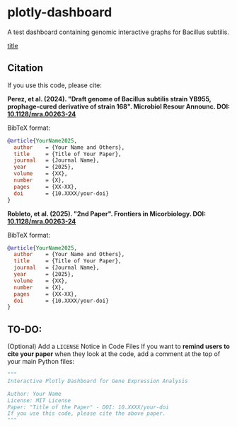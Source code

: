 # plotly-dashboard
A test dashboard containing genomic interactive graphs for Bacillus subtilis.

[title](https://perezthedev.github.io/plotly-dashboard/)

## Citation

If you use this code, please cite:

**Perez, et al. (2024). "Draft genome of Bacillus subtilis strain YB955, prophage-cured derivative of strain 168". Microbiol Resour Announc. DOI: [10.1128/mra.00263-24](https://doi.org/10.1128/mra.00263-24)**

BibTeX format:
```bibtex
@article{YourName2025,
  author    = {Your Name and Others},
  title     = {Title of Your Paper},
  journal   = {Journal Name},
  year      = {2025},
  volume    = {XX},
  number    = {X},
  pages     = {XX-XX},
  doi       = {10.XXXX/your-doi}
}
```

**Robleto, et al. (2025). "2nd Paper". Frontiers in Micorbiology. DOI: [10.1128/mra.00263-24](https://doi.org/10.1128/mra.00263-24)**

BibTeX format:
```bibtex
@article{YourName2025,
  author    = {Your Name and Others},
  title     = {Title of Your Paper},
  journal   = {Journal Name},
  year      = {2025},
  volume    = {XX},
  number    = {X},
  pages     = {XX-XX},
  doi       = {10.XXXX/your-doi}
}
```

## **TO-DO:**
(Optional) Add a `LICENSE` Notice in Code Files
If you want to **remind users to cite your paper** when they look at the code, add a comment at the top of your main Python files:

```python
"""
Interactive Plotly Dashboard for Gene Expression Analysis

Author: Your Name
License: MIT License
Paper: "Title of the Paper" - DOI: 10.XXXX/your-doi
If you use this code, please cite the above paper.
"""
